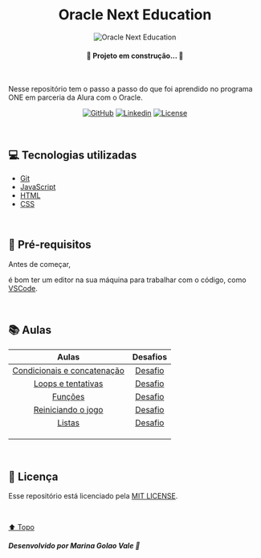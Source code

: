 <h1 id="title" align="center">
  Oracle Next Education 
</h1>

<div id="cover" align="center">

  ![Oracle Next Education](https://cdn1.gnarususercontent.com.br/1/815647/e7db6eeb-f30d-4b92-93e2-4937d50aa862.png "Oracle Next Education")

</div>

<h4 align="center">🚧 Projeto em construção... 🚧</h4>

<br>

<p>Nesse repositório tem o passo a passo do que foi aprendido no programa ONE em parceria da Alura com o Oracle.</p>

<!-- Shields -->

<div id="shields" align="center">

<!-- Simbolos: https://simpleicons.org/ -->


[![GitHub](https://img.shields.io/badge/GitHub-4fa8fb?style=plastic&logo=github&logoColor=white)](https://github.com/MarinaGV93)
[![Linkedin](https://img.shields.io/badge/Linkedin-4fa8fb?style=plastic&logo=linkedin&logoColor=white)](https://br.linkedin.com/in/marinagvale?trk=public_profile_browsemap)
[![License](https://img.shields.io/badge/License-4fa8fb?style=plastic&logo=cachet&logoColor=white)](https://github.com/MarinaGV93/Oracle-Next-Education/blob/main/LICENSE)
<!--
[![Git](https://img.shields.io/badge/GIT-4fa8fb?style=plastic&logo=git&logoColor=white)](https://developer.mozilla.org/en-US/docs/Glossary/Git)
[![React](https://img.shields.io/badge/React-4fa8fb?style=plastic&logo=react&logoColor=white)](https://developer.mozilla.org/en-US/docs/Learn/Tools_and_testing/Client-side_JavaScript_frameworks/React_getting_started)
[![HTML](https://img.shields.io/badge/HTML-4fa8fb?style=plastic&logo=html5&logoColor=white)](https://developer.mozilla.org/pt-BR/docs/Web/HTML)
[![CSS](https://img.shields.io/badge/CSS-4fa8fb?style=plastic&logo=css3&logoColor=white)](https://developer.mozilla.org/pt-BR/docs/Web/CSS)
[![JavaScript](https://img.shields.io/badge/JavaScript-4fa8fb?style=plastic&logo=javascript&logoColor=white)](https://developer.mozilla.org/pt-BR/docs/Web/JavaScript/)
-->

</div>
<br>

## 💻 Tecnologias utilizadas

* [Git](https://git-scm.com/)
* [JavaScript](https://developer.mozilla.org/pt-BR/docs/Web/JavaScript/)
* [HTML](https://developer.mozilla.org/pt-BR/docs/Web/HTML)
* [CSS](https://developer.mozilla.org/pt-BR/docs/Web/CSS)

<br>

## 📝 Pré-requisitos

Antes de começar, 
<!-- você precisa ter instalado em sua máquina as ferramentas:
[Git](https://git-scm.com), [Node.js](https://nodejs.org/en/).

Além disto,-->
é bom ter um editor na sua máquina para trabalhar com o código, como [VSCode](https://code.visualstudio.com/).

<br>

## 📚 Aulas

<!-- Tabela -->

<div id="table" align="center">

| Aulas | Desafios |
| :----: | :---: |
| [Condicionais e concatenação](https://github.com/MarinaGV93/Oracle-Next-Education/tree/main/Lógica%20de%20programação%20mergulhe%20em%20programação%20com%20JavaScript/Condicionais%20e%20concatenação) | [Desafio](https://github.com/MarinaGV93/Oracle-Next-Education/tree/main/L%C3%B3gica%20de%20programa%C3%A7%C3%A3o%20mergulhe%20em%20programa%C3%A7%C3%A3o%20com%20JavaScript/Desafios/Condicionais%20e%20concatena%C3%A7%C3%A3o) | 
| [Loops e tentativas](https://github.com/MarinaGV93/Oracle-Next-Education/tree/main/Lógica%20de%20programação%20mergulhe%20em%20programação%20com%20JavaScript/Loops%20e%20tentativas) | [Desafio](https://github.com/MarinaGV93/Oracle-Next-Education/tree/main/L%C3%B3gica%20de%20programa%C3%A7%C3%A3o%20mergulhe%20em%20programa%C3%A7%C3%A3o%20com%20JavaScript/Desafios/Loops%20e%20tentativas) |
| [Funções](https://github.com/MarinaGV93/Oracle-Next-Education/tree/main/L%C3%B3gica%20de%20programa%C3%A7%C3%A3o%20explore%20fun%C3%A7%C3%B5es%20e%20listas/Fun%C3%A7%C3%B5es) | [Desafio](https://github.com/MarinaGV93/Oracle-Next-Education/tree/main/L%C3%B3gica%20de%20programa%C3%A7%C3%A3o%20explore%20fun%C3%A7%C3%B5es%20e%20listas/Desafios/Fun%C3%A7%C3%B5es) |
| [Reiniciando o jogo](https://github.com/MarinaGV93/Oracle-Next-Education/tree/main/L%C3%B3gica%20de%20programa%C3%A7%C3%A3o%20explore%20fun%C3%A7%C3%B5es%20e%20listas/Reiniciando%20o%20jogo) | [Desafio](https://github.com/MarinaGV93/Oracle-Next-Education/tree/main/L%C3%B3gica%20de%20programa%C3%A7%C3%A3o%20explore%20fun%C3%A7%C3%B5es%20e%20listas/Desafios/Reiniciando%20o%20jogo) |
| [Listas]() | [Desafio]() | 
| []() | []() | 
| []() | []() |
| []() | []() |

</div>
</div>

<br>

## 📃 Licença

<p>

Esse repositório está licenciado pela [MIT LICENSE](https://github.com/MarinaGV93/Oracle-Next-Education/blob/main/LICENSE).

</p>

<br>

[⬆️ Topo](#title)

##### Desenvolvido por Marina Golao Vale 💙


